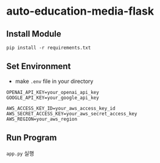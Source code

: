 # auto-education-media-flask

## Install Module

```
pip install -r requirements.txt
```

## Set Environment

* make `.env` file in your directory

```
OPENAI_API_KEY=your_openai_api_key
GOOGLE_API_KEY=your_google_api_key

AWS_ACCESS_KEY_ID=your_aws_access_key_id
AWS_SECRET_ACCESS_KEY=your_aws_secret_access_key
AWS_REGION=your_aws_region
```

## Run Program

`app.py` 실행
